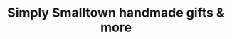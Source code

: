 ---
title: "Simply Smalltown handmade gifts & more"
url: /honeoye/simply-smalltown-handmade-gifts-and-more/
shop: gift
---